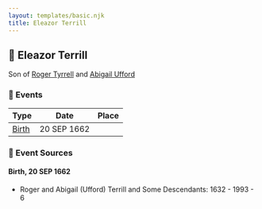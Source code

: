 ```yaml
---
layout: templates/basic.njk
title: Eleazor Terrill
---
```

## 🔵 Eleazor Terrill

Son of [Roger Tyrrell](/people/2/2108514) and [Abigail Ufford](/people/9/99473444)

### 📆 Events

Type | Date | Place
------ | ------ | ------
[Birth](#event-78bd1b60-d7a2-416a-91d9-ea1b05e33ca1) | 20 SEP 1662 |

### 📰 Event Sources

#### <a id="event-78bd1b60-d7a2-416a-91d9-ea1b05e33ca1"></a> Birth, 20 SEP 1662
* Roger and Abigail (Ufford) Terrill and Some Descendants: 1632 - 1993  - 6